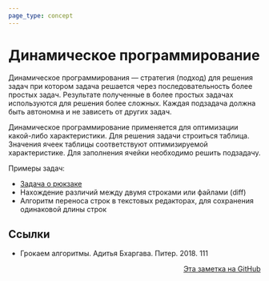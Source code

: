 ```yaml
---
page_type: concept
---
```


# Динамическое программирование

Динамическое программирования — стратегия (подход) для решения задач при котором задача решается через последовательность более простых задач. Результате полученные в более простых задачах используются для решения более сложных. Каждая подзадача должна быть автономна и не зависеть от других задач.

Динамическое программирование применяется для оптимизации какой-либо характеристики. Для решения задачи строиться таблица. Значения ячеек таблицы соответствуют оптимизируемой характеристике. Для заполнения ячейки необходимо решить подзадачу.

Примеры задач:

* [Задача о рюкзаке](20221114232245.md) 
* Нахождение различий между двумя строками или файлами (diff)
* Алгоритм переноса строк в текстовых редакторах, для сохранения одинаковой длины строк




## Ссылки

- Грокаем алгоритмы. Адитья Бхаргава. Питер. 2018. 111



<p v-pre style="text-align: right">
  <a href="https://github.com/Kverde/algorithms/blob/main/source/20221114230830.md">
  Эта заметка на GitHub
  </a>
</p>
